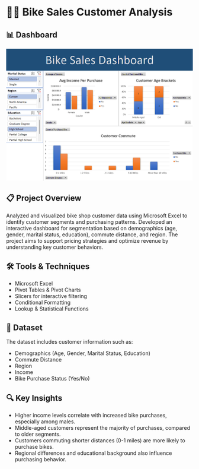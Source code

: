 # 🚴‍♂️ Bike Sales Customer Analysis

## 📊 Dashboard

![Bike Sales Dashboard](./bike-sales-dashboard.png)

## 📋 Project Overview
Analyzed and visualized bike shop customer data using Microsoft Excel to identify customer segments and purchasing patterns. Developed an interactive dashboard for segmentation based on demographics (age, gender, marital status, education), commute distance, and region. The project aims to support pricing strategies and optimize revenue by understanding key customer behaviors.

## 🛠️ Tools & Techniques
- Microsoft Excel
- Pivot Tables & Pivot Charts
- Slicers for interactive filtering
- Conditional Formatting
- Lookup & Statistical Functions

## 📁 Dataset
The dataset includes customer information such as:
- Demographics (Age, Gender, Marital Status, Education)
- Commute Distance
- Region
- Income
- Bike Purchase Status (Yes/No)

## 🔍 Key Insights
- Higher income levels correlate with increased bike purchases, especially among males.
- Middle-aged customers represent the majority of purchases, compared to older segments.
- Customers commuting shorter distances (0-1 miles) are more likely to purchase bikes.
- Regional differences and educational background also influence purchasing behavior.

